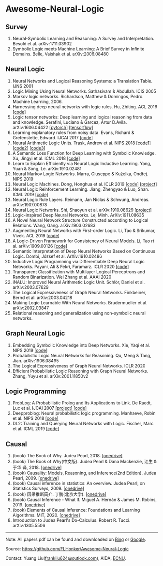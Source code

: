 # Awesome-Neural-Logic


## Survey

1. Neural-Symbolic Learning and Reasoning: A Survey and Interpretation. Besold et al. arXiv:1711.03902
2. Symbolic Logic meets Machine Learning: A Brief Survey in Infinite Domains. Belle, Vaishak et al. arXiv:2006.08480

## Neural Logic

1. Neural Networks and Logical Reasoning Systems: a Translation Table. IJNS 2001
2. Logic Mining Using Neural Networks. Sathasivam & Abdullah. ICIS 2005
3. Markov logic networks. Richardson, Matthew & Domingos, Pedro. Machine Learning, 2006.
4. Harnessing deep neural networks with logic rules. Hu, Zhiting. ACL 2016 [[code]][16]
5. Logic tensor networks: Deep learning and logical reasoning from data and knowledge. Serafini, Luciano & Garcez, Artur D.Avila. arXiv:1606.04422 [[pytorch]][17] [[tensorflow]][18]
6. Learning explanatory rules from noisy data. Evans, Richard & Grefenstette, Edward. IJCAI 2017 [[code]][19]
7. Neural Arithmetic Logic Units. Trask, Andrew et al. NIPS 2018 [[code1]][1] [[code2]][2] [[code3]][3]
8. A Semantic Loss Function for Deep Learning with Symbolic Knowledge. Xu, Jingyi et al. ICML 2018 [[code]][4]
9. Learn to Explain Efficiently via Neural Logic Inductive Learning. Yang, Yuan & Song, Le. arXiv:1910.02481
10. Neural Markov Logic Networks. Marra, Giuseppe & Kuželka, Ondřej. NIPS 2019
11. Neural Logic Machines. Dong, Honghua et al. ICLR 2019 [[code]][6] [[project]][7]
12. Neural Logic Reinforcement Learning. Jiang, Zhengyao & Luo, Shan. ICML 2019 [[code]][8]
13. Neural Logic Rule Layers. Reimann, Jan Niclas & Schwung, Andreas. arXiv:1907.00878
14. Neural Logic Networks. Shi, Shaoyun et al. arXiv:1910.08629 [[project]][10]
15. Logic-inspired Deep Neural Networks. Le, Minh. ArXiv:1911.08635
16. A Novel Neural Network Structure Constructed according to Logical Relations. Wang, Gang. arXiv:1903.02683
17. Augmenting Neural Networks with First-order Logic. Li, Tao & Srikumar, Vivek. ACL 2019 [[code]][20]
18. A Logic-Driven Framework for Consistency of Neural Models. Li, Tao rt al. arXiv:1909.00126 [[code]][12]
19. Semantic Interpretation of Deep Neural Networks Based on Continuous Logic. Dombi, József et al. ArXiv:1910.02486
20. Inductive Logic Programming via Differentiable Deep Neural Logic Networks. Payani, Ali & Fekri, Faramarz. ICLR 2020 [[code]][11]
21. Transparent Classification with Multilayer Logical Perceptrons and Random Binarization. Wei Zhang et al. AAAI 2020
22. iNALU: Improved Neural Arithmetic Logic Unit. Schlör, Daniel et al. arXiv:2003.07629
23. The Logical Expressiveness of Graph Neural Networks. Finkbeiner, Bernd et al. arXiv:2003.04218
24. Making Logic Learnable With Neural Networks. Brudermueller et al. arXiv:2002.03847
25. Relational reasoning and generalization using non-symbolic neural networks. 

## Graph Neural Logic

1. Embedding Symbolic Knowledge into Deep Networks. Xie, Yaqi et al. NIPS 2019 [[code]][5]
2. Probabilistic Logic Neural Networks for Reasoning. Qu, Meng & Tang, Jian. arXiv:1906.08495
3. The Logical Expressiveness of Graph Neural Networks. ICLR 2020
4. Efficient Probabilistic Logic Reasoning with Graph Neural Networks. Zhang, Yuyu et al. arXiv:2001.11850v2


## Logic Programming
1. ProbLog: A Probabilistic Prolog and Its Applications to Link. De Raedt, Luc et al. IJCAI 2007 [[project]][13] [[code]][14]
2. Deepproblog: Neural probabilistic logic programming. Manhaeve, Robin et al. NIPS 2018 [[code]][15]
3. DL2: Training and Querying Neural Networks with Logic. Fischer, Marc et al. ICML 2019 [[code]][9]


## Causal
1. (book) The Book of Why. Judea Pearl, 2018. [[onedrive]][21]
2. (book) The Book of Why(中文版). Judea Pearl & Dana Mackenzie, 江⽣ & 于华 译, 2018. [[onedrive]][22]
3. (book) Causality: Models, Reasoning, and Inference(2nd Edition). Judea Pearl, 2009. [[onedrive]][23]
4. (book) Causal inference in statistics: An overview. Judea Pearl, on Statistics Surveys, 2009. [[onedrive]][24]
5. (book) 因果推断简介. 丁鹏(北京大学). [[onedrive]][25]
6. (book) Causal Inference - What If. Miguel A. Hernán & James M. Robins, 2019. [[onedrive]][26]
7. (book) Elements of Causal Inference: Foundations and Learning Algorithms. MIT, 2020. [[onedrive]][27]
8. Introduction to Judea Pearl's Do-Calculus. Robert R. Tucci. arXiv:1305.5506


---
Note: All papers pdf can be found and downloaded on [Bing](https://www.bing.com) or [Google](https://www.google.com).

Source: <https://github.com/FLHonker/Awesome-Neural-Logic>

Contact: Yuang Liu(<frankliu624@outlook.com>), AIDA, [ECNU](https://www.ecnu.edu.cn/).



[1]:https://github.com/bharathgs/NALU
[2]:https://github.com/shivamsaboo17/NeuralArithmeticLogicalUnit-NALU
[3]:https://github.com/llSourcell/Neural_Arithmetic_Logic_Units
[4]:https://github.com/UCLA-StarAI/Semantic-Loss
[5]:https://github.com/meelgroup/LENSR
[6]:https://github.com/google/neural-logic-machines
[7]:https://sites.google.com/view/neural-logic-machines
[8]:https://github.com/ZhengyaoJiang/NLRL
[9]:https://github.com/eth-sri/dl2
[10]:https://www.groundai.com/project/neural-logic-networks
[11]:https://github.com/apayani/ILP
[12]:https://github.com/utahnlp/consistency
[13]:https://dtai.cs.kuleuven.be/problog/
[14]:https://github.com/ML-KULeuven/problog
[15]:https://github.com/22842219/deepproblog
[16]:https://github.com/ZhitingHu/logicnn
[17]:https://github.com/jyhong0304/LTN_pytorch
[18]:https://github.com/logictensornetworks/tutorials
[19]:https://github.com/ai-systems/DILP-Core
[20]:https://github.com/utahnlp/layer_augmentation
[21]:https://whuteducn-my.sharepoint.com/:b:/g/personal/frankliuceo_whut_edu_cn/ET2Ge2D6KAJOlrvBoAjA-okBQqz0FNVaY_Mwnd2Yn0scHA?e=2ElBsM
[22]:https://whuteducn-my.sharepoint.com/:b:/g/personal/frankliuceo_whut_edu_cn/ER1d1Fq5xcpGjIpUU8edEvIBVzpDMuXUBG87Sr_YD7Oovw?e=2bDLR3
[23]:https://whuteducn-my.sharepoint.com/:b:/g/personal/frankliuceo_whut_edu_cn/EWW5sS4nXdZLteH9fCgdPbkBh2Wfcmt_ANeM-_IixOv3EQ?e=GV06gd
[24]:https://whuteducn-my.sharepoint.com/:b:/g/personal/frankliuceo_whut_edu_cn/ESYiU9Fb9qdAquBFL1eGPr8BQBTKEJ51JQ_fiiu2Rc9aKQ?e=ZbHJH7
[25]:https://whuteducn-my.sharepoint.com/:b:/g/personal/frankliuceo_whut_edu_cn/ERHBtAQEM2NAlL14zRpXkaQBYlbQAxjbsKRgx4C2rLF4ZA?e=hxU5yH
[26]:https://whuteducn-my.sharepoint.com/:b:/g/personal/frankliuceo_whut_edu_cn/EX5-ycA86M1Lkh9CgYNW7SIBveOjgNJi9mCiNp5wCl5fhg?e=Rnz67v
[27]:https://whuteducn-my.sharepoint.com/:b:/g/personal/frankliuceo_whut_edu_cn/ESilloi4DeBCiueEVL2s-NoBG9mqM_W0vzX30WERGepwKg?e=EalUmR
